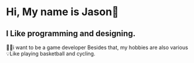 # Hi, My name is Jason🙌
## I Like programming and designing.

👨‍💻i want to be a game developer
Besides that, my hobbies are also various
💡Like playing basketball and cycling.

